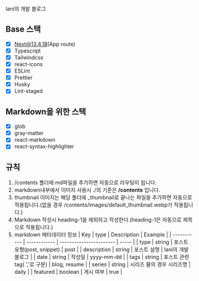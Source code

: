lani의 개발 블로그

## Base 스택

- [x] Next@13.4.18(App route)
- [x] Typescript
- [x] Tailwindcss
- [x] react-icons
- [x] ESLint
- [x] Prettier
- [x] Husky
- [x] Lint-staged

## Markdown을 위한 스택

- [x] glob
- [x] gray-matter
- [x] react-markdown
- [x] react-syntax-highlighter

## 규칙

1. /contents 폴더에 md파일을 추가하면 자동으로 라우팅이 됩니다.
2. markdown내부에서 이미지 사용시 ./의 기준은 **/contents** 입니다.
3. thumbnail 이미지는 해당 폴더에 \_thumbnail로 끝나는 파일을 추가하면 자동으로 적용됩니다.(없을 경우 /contents/images/default_thumbnail.webp가 적용됩니다.)
4. Markdown 작성시 heading-1을 제외하고 작성한다.(heading-1은 자동으로 제목으로 적용됩니다.)
5. markdown 메타데이터 정보
   | Key | type | Description | Example |
   | ----------- | ------------ | ----------------------- | ----- |
   | type | string | 포스트 유형(post, snippet) | post |
   | description | string | 포스트 설명 | lani의 개발 블로그 |
   | date | string | 작성일 | yyyy-mm-dd |
   | tags | string | 포스트 관련 tag( ','로 구분) | blog, resume |
   | series | string | 시리즈 물의 경우 시리즈명 | daily |
   | featured | boolean | 게시 여부 | true |
